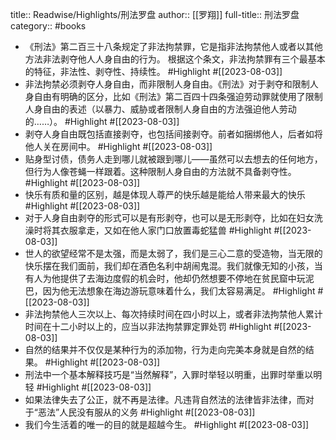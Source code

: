 title:: Readwise/Highlights/刑法罗盘
author:: [[罗翔]]
full-title:: 刑法罗盘
category:: #books
- 《刑法》第二百三十八条规定了非法拘禁罪，它是指非法拘禁他人或者以其他方法非法剥夺他人人身自由的行为。
  根据这个条文，非法拘禁罪有三个最基本的特征，非法性、剥夺性、持续性。 #Highlight #[[2023-08-03]]
- 非法拘禁必须剥夺人身自由，而非限制人身自由。《刑法》对于剥夺和限制人身自由有明确的区分，比如《刑法》第二百四十四条强迫劳动罪就使用了限制人身自由的表述（以暴力、威胁或者限制人身自由的方法强迫他人劳动的……）。 #Highlight #[[2023-08-03]]
- 剥夺人身自由既包括直接剥夺，也包括间接剥夺。前者如捆绑他人，后者如将他人关在房间中。 #Highlight #[[2023-08-03]]
- 贴身型讨债，债务人走到哪儿就被跟到哪儿——虽然可以去想去的任何地方，但行为人像苍蝇一样跟着。这种限制人身自由的方法就不具备剥夺性。 #Highlight #[[2023-08-03]]
- 快乐有质和量的区别，越是体现人尊严的快乐越是能给人带来最大的快乐 #Highlight #[[2023-08-03]]
- 对于人身自由剥夺的形式可以是有形剥夺，也可以是无形剥夺，比如在妇女洗澡时将其衣服拿走，又如在他人家门口放置毒蛇猛兽 #Highlight #[[2023-08-03]]
- 世人的欲望经常不是太强，而是太弱了，我们是三心二意的受造物，当无限的快乐摆在我们面前，我们却在酒色名利中胡闹鬼混。我们就像无知的小孩，当有人为他提供了去海边度假的机会时，他却仍然想要不停地在贫民窟中玩泥巴，因为他无法想象在海边游玩意味着什么，我们太容易满足。 #Highlight #[[2023-08-03]]
- 非法拘禁他人三次以上、每次持续时间在四小时以上，或者非法拘禁他人累计时间在十二小时以上的，应当以非法拘禁罪定罪处罚 #Highlight #[[2023-08-03]]
- 自然的结果并不仅仅是某种行为的添加物，行为走向完美本身就是自然的结果。 #Highlight #[[2023-08-03]]
- 刑法中一个基本解释技巧是“当然解释”，入罪时举轻以明重，出罪时举重以明轻 #Highlight #[[2023-08-03]]
- 如果法律失去了公正，就不再是法律。凡违背自然法的法律皆非法律，而对于“恶法”人民没有服从的义务 #Highlight #[[2023-08-03]]
- 我们今生活着的唯一的目的就是超越今生。 #Highlight #[[2023-08-03]]